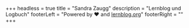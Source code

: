 +++
headless = true
title = "Sandra Zaugg"
description = "Lernblog und Logbuch"
footerLeft = "Powered by ❤️ and [lernblog.org](https://www.lernblog.org)"
footerRight = ""
+++
